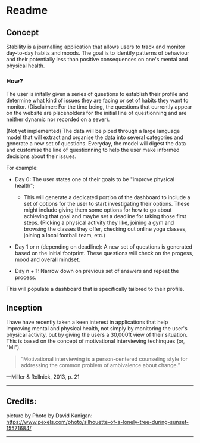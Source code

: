 

# Readme
## Concept

Stability is a journalling application that allows users to track and monitor day-to-day habits and moods. 
The goal is to identify patterns of behaviour and their potentially less than positive consequences on one's mental and physical health.

### How? 

The user is initally given a series of questions to establish their profile and determine what kind of issues they are facing or set of habits they want to monitor.
(Disclaimer: For the time being, the questions that currently appear on the website are placeholders for the initial line of questionning and are neither dynamic nor recorded on a sever).

(Not yet implemented)
The data will be piped through a large language model that will extract and organise the data into several categories and generate a new set of questions.
Everyday, the model will digest the data and customise the line of questionning to help the user make informed decisions about their issues.

For example: 
- Day 0: The user states one of their goals to be "improve physical health";
  - This will generate a dedicated portion of the dashboard to include a set of options for the user to start investigating their options.
    These might include giving them some options for how to go about achieving that goal and maybe set a deadline for taking those first steps.
    (Picking a physical activity they like, joining a gym and browsing the classes they offer, checking out online yoga classes, joining a local football team, etc.)
    
- Day 1 or n (depending on deadline): A new set of questions is generated based on the initial footprint. These questions will check on the progess, mood and overall mindset.
  
- Day n + 1: Narrow down on previous set of answers and repeat the process.
  
This will populate a dashboard that is specifically tailored to their profile.

## Inception

I have have recently taken a keen interest in applications that help improving mental and physical health, not simply by monitoring the user's physical activity,
but by giving the users a 30,000ft view of their situation. This is based on the concept of motivational interviewing techinques (or, "MI"). 

> “Motivational interviewing is a person-centered counseling style for addressing the common problem of ambivalence about change.”

—Miller & Rollnick, 2013, p. 21

___
## Credits:

picture by Photo by David Kanigan: https://www.pexels.com/photo/silhouette-of-a-lonely-tree-during-sunset-15571684/

___
